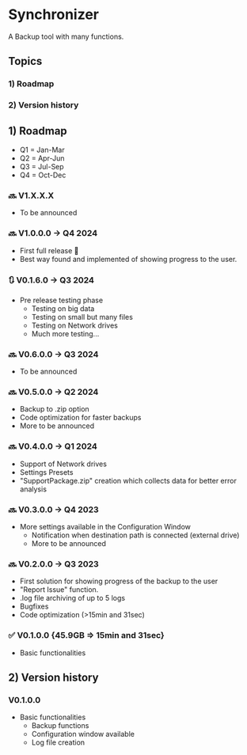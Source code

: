 # Synchronizer
A Backup tool with many functions.
## Topics
### 1) Roadmap
### 2) Version history

## 1) Roadmap
- Q1 = Jan-Mar
- Q2 = Apr-Jun
- Q3 = Jul-Sep
- Q4 = Oct-Dec

### 🔜 V1.X.X.X
- To be announced

### 🔜 V1.0.0.0 -> Q4 2024
- First full release 🥳
- Best way found and implemented of showing progress to the user.

### 🔃 V0.1.6.0 -> Q3 2024
- Pre release testing phase
  - Testing on big data
  - Testing on small but many files
  - Testing on Network drives
  - Much more testing...

### 🔜 V0.6.0.0 -> Q3 2024
- To be announced

### 🔜 V0.5.0.0 -> Q2 2024
- Backup to .zip option
- Code optimization for faster backups
- More to be announced

### 🔜 V0.4.0.0 -> Q1 2024
- Support of Network drives
- Settings Presets
- "SupportPackage.zip" creation which collects data for better error analysis

### 🔜 V0.3.0.0 -> Q4 2023
- More settings available in the Configuration Window
  - Notification when destination path is connected (external drive)
  - More to be announced

### 🔜 V0.2.0.0 -> Q3 2023
- First solution for showing progress of the backup to the user
- "Report Issue" function.
- .log file archiving of up to 5 logs
- Bugfixes
- Code optimization (>15min and 31sec)

### ✅ V0.1.0.0 {45.9GB => 15min and 31sec}
- Basic functionalities

 ## 2) Version history
 ### V0.1.0.0
 - Basic functionalities
   - Backup functions
   - Configuration window available
   - Log file creation
